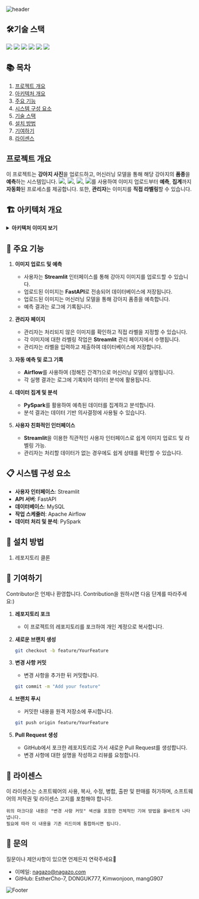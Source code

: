 ![header](https://capsule-render.vercel.app/api?type=waving&color=auto&height=300&section=header&text=Welcome!&desc=This%20is%20Dog%20Image%Classification🐶&fontSize=70&descSize=25&fontColor=ffffff&fontAlignY=40)

## 🛠️기술 스택
<img src="https://img.shields.io/badge/Python-3.8%2B-3776AB?style=flat&logo=Python&logoColor=F5F7F8"/>  <img src="https://img.shields.io/badge/Streamlit-1.39.0%2B-FF4B4B?style=flat&logo=Streamlit&logoColor=white"/>  <img src="https://img.shields.io/badge/FastAPI-0.115.0%2B-009688?style=flat&logo=FastAPI&logoColor=white"/>  <img src="https://img.shields.io/badge/Apache_Airflow-017CEE?style=flat&logo=Apache-Airflow&logoColor=white"/>  <img src="https://img.shields.io/badge/PySpark-3.x-E25A1C?style=flat&logo=Apache-Spark&logoColor=white"/>  <img src="https://img.shields.io/badge/PyMySQL-1.1.1%2B-4479A1?style=flat&logo=MySQL&logoColor=white"/>


## 📚 목차
1. [프로젝트 개요](#프로젝트-개요)
2. [아키텍처 개요](#🏗️-아키텍처-개요)
3. [주요 기능](#🎯-주요-기능)
4. [시스템 구성 요소](#📋-시스템-구성-요소)
5. [기술 스택](#🛠️-기술-스택)
6. [설치 방법](#🚀-설치-방법)
7. [기여하기](#🤝-기여하기)
8. [라이센스](#📄-라이센스)

## 프로젝트 개요
이 프로젝트는 **강아지 사진**을 업로드하고, 머신러닝 모델을 통해 해당 강아지의 **품종**을 **예측**하는 시스템입니다. <img src="https://img.shields.io/badge/Streamlit-FF4B4B?style=flat&logo=Streamlit&logoColor=white"/>, <img src="https://img.shields.io/badge/FastAPI-009688?style=flat&logo=FastAPI&logoColor=white"/>, <img src="https://img.shields.io/badge/Apache_Airflow-017CEE?style=flat&logo=Apache-Airflow&logoColor=white"/>, <img src="https://img.shields.io/badge/PySpark-E25A1C?style=flat&logo=Apache-Spark&logoColor=white"/>를 사용하여 이미지 업로드부터 **예측**, **집계**까지 **자동화**된 프로세스를 제공합니다. 또한, **관리자**는 이미지를 **직접 라벨링**할 수 있습니다.

## 🏗️ 아키텍처 개요
<details>
  <summary><strong>아키텍처 이미지 보기</strong></summary>

  ![image](https://github.com/user-attachments/assets/02ea2818-bd7f-433e-abbf-4cda26aa7eb9)

</details>

## 🎯 주요 기능

1. **이미지 업로드 및 예측**
   - 사용자는 **Streamlit** 인터페이스를 통해 강아지 이미지를 업로드할 수 있습니다.
   - 업로드된 이미지는 **FastAPI**로 전송되어 데이터베이스에 저장됩니다.
   - 업로드된 이미지는 머신러닝 모델을 통해 강아지 품종을 예측합니다.
   - 예측 결과는 로그에 기록됩니다.

2. **관리자 페이지**
   - 관리자는 처리되지 않은 이미지를 확인하고 직접 라벨을 지정할 수 있습니다.
   - 각 이미지에 대한 라벨링 작업은 **Streamlit** 관리 페이지에서 수행됩니다.
   - 관리자는 라벨을 입력하고 제출하여 데이터베이스에 저장합니다.

3. **자동 예측 및 로그 기록**
   - **Airflow**를 사용하여 (정해진 간격?)으로 머신러닝 모델이 실행됩니다.
   - 각 실행 결과는 로그에 기록되어 데이터 분석에 활용됩니다.

4. **데이터 집계 및 분석**
   - **PySpark**를 활용하여 예측된 데이터를 집계하고 분석합니다.
   - 분석 결과는 데이터 기반 의사결정에 사용될 수 있습니다.

5. **사용자 친화적인 인터페이스**
   - **Streamlit**을 이용한 직관적인 사용자 인터페이스로 쉽게 이미지 업로드 및 라벨링 가능.
   - 관리자는 처리할 데이터가 없는 경우에도 쉽게 상태를 확인할 수 있습니다.

## 📋 시스템 구성 요소

- **사용자 인터페이스**: Streamlit
- **API 서버**: FastAPI
- **데이터베이스**: MySQL
- **작업 스케줄러**: Apache Airflow
- **데이터 처리 및 분석**: PySpark

## 🚀 설치 방법

1. 레포지토리 클론

## 🤝 기여하기

Contributor은 언제나 환영합니다. Contribution을 원하시면 다음 단계를 따라주세요:)

1. **레포지토리 포크**
   - 이 프로젝트의 레포지토리를 포크하여 개인 계정으로 복사합니다.

2. **새로운 브랜치 생성**
   ```bash
   git checkout -b feature/YourFeature

3. **변경 사항 커밋**
   - 변경 사항을 추가한 뒤 커밋합니다.
   ```bash
   git commit -m "Add your feature"
   
4. **브랜치 푸시**
   - 커밋한 내용을 원격 저장소에 푸시합니다.
   ```bash
   git push origin feature/YourFeature

5. **Pull Request 생성**
   - GitHub에서 포크한 레포지토리로 가서 새로운 Pull Request를 생성합니다.
   - 변경 사항에 대한 설명을 작성하고 리뷰를 요청합니다.


## 📄 라이센스

이 라이센스는 소프트웨어의 사용, 복사, 수정, 병합, 출판 및 판매를 허가하며, 소프트웨어의 저작권 및 라이센스 고지를 포함해야 합니다.


```
위의 마크다운 내용은 "변경 사항 커밋" 섹션을 포함한 전체적인 기여 방법을 올바르게 나타냅니다.   
필요에 따라 이 내용을 기존 리드미에 통합하시면 됩니다.
```

## 💬 문의

질문이나 제안사항이 있으면 언제든지 연락주세요🙋
- 이메일: nagazo@nagazo.com
- GitHub: EstherCho-7, DONGUK777, Kimwonjoon, mangG907 

![Footer](https://capsule-render.vercel.app/api?type=waving&color=auto&height=200&section=footer)
